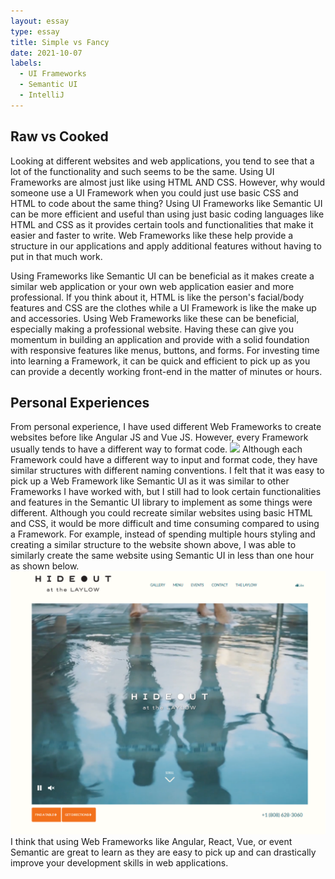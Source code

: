 ```yaml
---
layout: essay
type: essay
title: Simple vs Fancy
date: 2021-10-07
labels:
  - UI Frameworks
  - Semantic UI
  - IntelliJ
---
```


## Raw vs Cooked

Looking at different websites and web applications, you tend to see that a lot of the functionality and such seems to be the same. Using UI Frameworks are almost just like using HTML AND CSS. However, why would someone use a UI Framework when you
could just use basic CSS and HTML to code about the same thing? Using UI Frameworks like Semantic UI can be more efficient and useful than using just basic coding languages like HTML and CSS as it provides certain tools and functionalities that make
it easier and faster to write. Web Frameworks like these help provide a structure in our applications and apply additional features without having to put in that much work.

Using Frameworks like Semantic UI can be beneficial as it makes create a similar web application or your own web application easier and more professional. If you think about it, HTML is like the person's facial/body features and CSS are the clothes
while a UI Framework is like the make up and accessories. Using Web Frameworks like these can be beneficial, especially making a professional website. Having these can give you momentum in building an application and provide with a solid foundation
with responsive features like menus, buttons, and forms. For investing time into learning a Framework, it can be quick and efficient to pick up as you can provide a decently working front-end in the matter of minutes or hours.

## Personal Experiences

From personal experience, I have used different Web Frameworks to create websites before like Angular JS and Vue JS. However, every Framework usually tends to have a different way to format code. <img class="ui medium left floated rounded image" src="https://courses.ics.hawaii.edu/ics314f21/morea/ui-frameworks/wod-hideout-home-page.png"> Although each Framework could have a different way to input and format code, they have similar structures with different naming conventions. I felt that it was easy to pick up a Web Framework like Semantic UI as it  was similar to other Frameworks I have worked with, but I still had to look certain functionalities and features in the Semantic UI library to implement as some things were different. Although you could recreate similar websites using basic HTML and CSS, it would be more difficult and time consuming compared to using a Framework. For example, instead of spending multiple hours styling and creating a similar structure to the website shown above, I was able to similarly create the same website using Semantic UI in less than one hour as shown below. <img class="ui medium right floated rounded image" src="/images/semantic-ui-hideout.PNG">I think that using Web Frameworks like Angular, React, Vue, or event Semantic are great to learn as they are easy to pick up and can drastically improve your development skills in web applications. 
